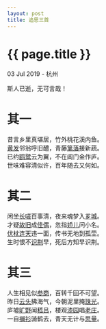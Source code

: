 ```yaml
---
layout: post
title: 追思三首
---
```


{{ page.title }}
================

<p class="meta">03 Jul 2019 - 杭州</p>

斯人已逝，无可言哉！
# 其一
昔言乡里真堪居，竹外桃花溪内鱼。  
[黄发](https://www.zdic.net/hans/%E9%BB%84%E5%8F%91)邻翁呼旧醴，青藤[篱落](https://www.zdic.net/hans/%E7%AF%B1%E8%90%BD)接新蔬。  
已约[鸥鹭](https://www.zdic.net/hans/%E9%B8%A5%E9%B9%AD%E7%9B%9F)云为翼，不在阊门金作庐。  
世味难容清似许，百年随去又何如。

# 其二
闲坐[长嗟](https://www.zdic.net/hans/%E9%95%BF%E5%97%9F)百事清，夜来魂梦入[芗城](https://baike.baidu.com/item/%E8%8A%97%E5%9F%8E/13878888)。  
才疑[故旧](https://www.zdic.net/hans/%E6%95%85%E6%97%A7)成[佳偶](https://www.zdic.net/hans/%E4%BD%B3%E5%81%B6)，忽指[娇儿](https://www.zdic.net/hans/%E5%A8%87%E5%84%BF)问小名。  
[伏枕](https://www.zdic.net/hans/%E4%BC%8F%E6%9E%95)[连天](https://www.zdic.net/hans/%E8%BF%9E%E5%A4%A9)违一面，传书无地到孤茔。  
生时恨不[识荆](https://www.zdic.net/hans/%E8%AF%86%E8%8D%86)早，死后方知早识荆。

# 其三
人生相见似[参商](https://www.zdic.net/hans/%E5%8F%82%E5%95%86)，百转千回不可望。  
昨日[云头](https://www.zdic.net/hans/%E4%BA%91%E5%A4%B4)拂海气，今朝泥里掩[珠光](https://www.zdic.net/hans/%E7%8F%A0%E5%85%89)。  
庐墟[旷野](https://www.zdic.net/hans/%E6%97%B7%E9%87%8E)闻[嵇吕](https://www.zdic.net/hans/%E5%B5%87%E5%90%95)，楼观[漆园](https://www.zdic.net/hans/%E6%BC%86%E5%9B%AD)唱[老庄](https://www.zdic.net/hans/%E8%80%81%E5%BA%84)。  
一自[襕衫](https://www.zdic.net/hans/%E8%A5%95%E8%A1%AB)骑鹤去，青天无计与[思量](https://baike.baidu.com/item/%E6%80%9D%E9%87%8F)。
<br><br>